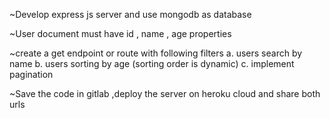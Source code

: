 ~Develop express js server and use mongodb as database

~User document must have id , name , age properties

~create a get endpoint or route with following filters
a. users search by name
b. users sorting by age (sorting order is dynamic)
c. implement pagination

~Save the code in gitlab ,deploy the server on heroku cloud and share both urls
